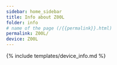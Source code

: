 ```yaml
---
sidebar: home_sidebar
title: Info about Z00L
folder: info
# name of the page (/{{permalink}}.html)
permalink: Z00L/
device: Z00L
---
```

{% include templates/device_info.md %}
